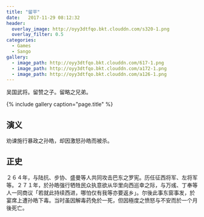 ```yaml
---
title: "留平"
date:   2017-11-29 08:12:32
header:
  overlay_image: http://oyy3dtfqo.bkt.clouddn.com/s320-1.png
  overlay_filter: 0.5
categories:
  - Games
  - Sango
gallery:
  - image_path: http://oyy3dtfqo.bkt.clouddn.com/617-1.png
  - image_path: http://oyy3dtfqo.bkt.clouddn.com/a172-1.png
  - image_path: http://oyy3dtfqo.bkt.clouddn.com/a126-1.png
---
```


吴国武将。留赞之子。留略之兄弟。

{% include gallery caption="page.title" %}

## 演义

劝谏施行暴政之孙皓，却因激怒孙皓而被杀。

## 正史

２６４年，与陆抗、步协、盛曼等人共同攻击巴东之罗宪。历任征西将军、左将军等。２７１年，於孙皓强行牺牲民众执意欲从华里向西巡幸之际，与万彧、丁奉等人一同商议「若就此持续西进，哪怕仅有我等亦要返乡」。尔後此事东窗事发，於宴席上遭孙皓下毒。当时虽因解毒药免於一死，但因極度之愤怒与不安而於一个月後死亡。